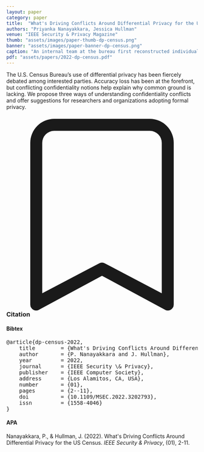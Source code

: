 ```yaml
---
layout: paper
category: paper
title:  "What's Driving Conflicts Around Differential Privacy for the US Census"
authors: "Priyanka Nanayakkara, Jessica Hullman"
venue: "IEEE Security & Privacy Magazine"
thumb: "assets/images/paper-thumb-dp-census.png"
banner: "assets/images/paper-banner-dp-census.png"
caption: "An internal team at the bureau first reconstructed individual-level 2010 Census records by solving a system of linear equations consistent with several published 2010 Census tables. They then linked reconstructed records to commercial data to attempt to reidentify individuals. Results from this process were used in determining and explaining the switch to differential privacy for the 2020 Census. ethn: ethnicity; DOB: date of birth; addr: address."
pdf: "assets/papers/2022-dp-census.pdf"
---
```


<!-- abstract -->
The U.S. Census Bureau’s use of differential privacy has been fiercely debated among interested parties. Accuracy loss has been at the forefront, but conflicting confidentiality notions help explain why common ground is lacking. We propose three ways of understanding confidentiality conflicts and offer suggestions for researchers and organizations adopting formal privacy.


<h3><svg xmlns="http://www.w3.org/2000/svg" fill="currentColor" class="bi bi-bookmark" viewBox="0 0 16 16">
  <path d="M2 2a2 2 0 0 1 2-2h8a2 2 0 0 1 2 2v13.5a.5.5 0 0 1-.777.416L8 13.101l-5.223 2.815A.5.5 0 0 1 2 15.5V2zm2-1a1 1 0 0 0-1 1v12.566l4.723-2.482a.5.5 0 0 1 .554 0L13 14.566V2a1 1 0 0 0-1-1H4z"/>
</svg> Citation</h3>
<div class="bibtex">
<!-- bibtex -->
<h4>Bibtex</h4>
<pre>
@article{dp-census-2022,
	title        = {What's Driving Conflicts Around Differential Privacy for the U.S. Census},
	author       = {P. Nanayakkara and J. Hullman},
	year         = 2022,
	journal      = {IEEE Security \& Privacy},
	publisher    = {IEEE Computer Society},
	address      = {Los Alamitos, CA, USA},
	number       = {01},
	pages        = {2--11},
	doi          = {10.1109/MSEC.2022.3202793},
	issn         = {1558-4046}
}
</pre>
</div>

<div class="apa">
<!-- apa -->
<h4>APA</h4>
<p>Nanayakkara, P., & Hullman, J. (2022). What's Driving Conflicts Around Differential Privacy for the US Census. <em>IEEE Security & Privacy</em>, (01), 2-11.</p>
</div>
